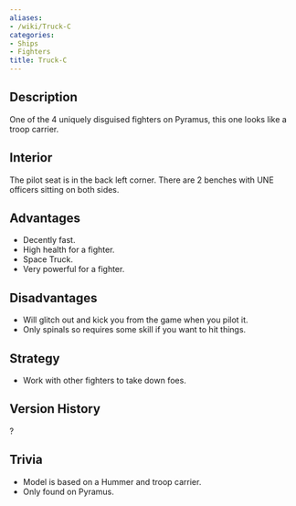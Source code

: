 ```yaml
---
aliases:
- /wiki/Truck-C
categories:
- Ships
- Fighters
title: Truck-C
---
```


## Description

One of the 4 uniquely disguised fighters on Pyramus, this one looks like a troop carrier.

## Interior

The pilot seat is in the back left corner. There are 2 benches with UNE officers sitting on both sides.

## Advantages

- Decently fast.
- High health for a fighter.
- Space Truck.
- Very powerful for a fighter.

## Disadvantages

- Will glitch out and kick you from the game when you pilot it.
- Only spinals so requires some skill if you want to hit things.

## Strategy

- Work with other fighters to take down foes.

## Version History 

?

## Trivia

- Model is based on a Hummer and troop carrier.
- Only found on Pyramus.